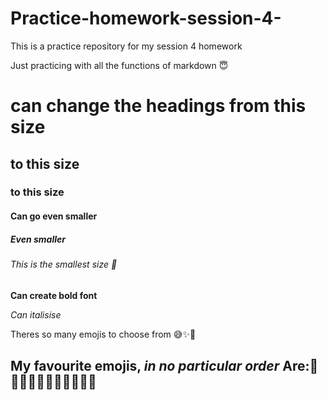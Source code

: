 # Practice-homework-session-4-
This is a practice repository for my session 4 homework

Just practicing with all the functions of markdown :innocent:
# can change the headings from this size
## to this size
### to this size
#### Can go even smaller
##### Even smaller
###### This is the smallest size :gift_heart:

**Can create bold font**

*Can italisise* 

Theres so many emojis to choose from 😅✨🤍

## My favourite emojis, *in no particular order* Are:🦋🌹🌸🥂🤍💎💸😊👩🏾‍💻
